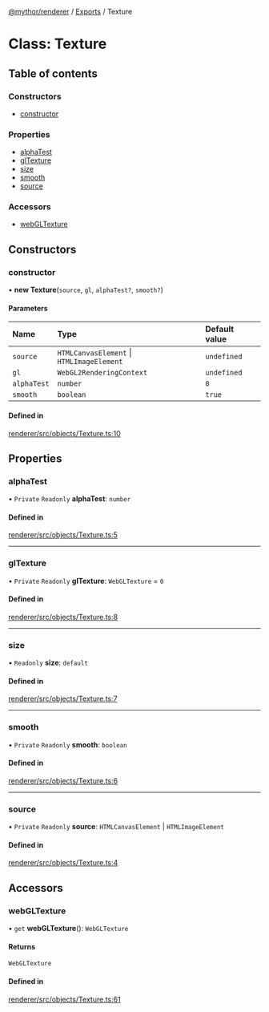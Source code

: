 [@mythor/renderer](../README.md) / [Exports](../modules.md) / Texture

# Class: Texture

## Table of contents

### Constructors

- [constructor](Texture.md#constructor)

### Properties

- [alphaTest](Texture.md#alphatest)
- [glTexture](Texture.md#gltexture)
- [size](Texture.md#size)
- [smooth](Texture.md#smooth)
- [source](Texture.md#source)

### Accessors

- [webGLTexture](Texture.md#webgltexture)

## Constructors

### constructor

• **new Texture**(`source`, `gl`, `alphaTest?`, `smooth?`)

#### Parameters

| Name | Type | Default value |
| :------ | :------ | :------ |
| `source` | `HTMLCanvasElement` \| `HTMLImageElement` | `undefined` |
| `gl` | `WebGL2RenderingContext` | `undefined` |
| `alphaTest` | `number` | `0` |
| `smooth` | `boolean` | `true` |

#### Defined in

[renderer/src/objects/Texture.ts:10](https://github.com/desaintvincent/mythor/blob/4a55505/packages/renderer/src/objects/Texture.ts#L10)

## Properties

### alphaTest

• `Private` `Readonly` **alphaTest**: `number`

#### Defined in

[renderer/src/objects/Texture.ts:5](https://github.com/desaintvincent/mythor/blob/4a55505/packages/renderer/src/objects/Texture.ts#L5)

___

### glTexture

• `Private` `Readonly` **glTexture**: `WebGLTexture` = `0`

#### Defined in

[renderer/src/objects/Texture.ts:8](https://github.com/desaintvincent/mythor/blob/4a55505/packages/renderer/src/objects/Texture.ts#L8)

___

### size

• `Readonly` **size**: `default`

#### Defined in

[renderer/src/objects/Texture.ts:7](https://github.com/desaintvincent/mythor/blob/4a55505/packages/renderer/src/objects/Texture.ts#L7)

___

### smooth

• `Private` `Readonly` **smooth**: `boolean`

#### Defined in

[renderer/src/objects/Texture.ts:6](https://github.com/desaintvincent/mythor/blob/4a55505/packages/renderer/src/objects/Texture.ts#L6)

___

### source

• `Private` `Readonly` **source**: `HTMLCanvasElement` \| `HTMLImageElement`

#### Defined in

[renderer/src/objects/Texture.ts:4](https://github.com/desaintvincent/mythor/blob/4a55505/packages/renderer/src/objects/Texture.ts#L4)

## Accessors

### webGLTexture

• `get` **webGLTexture**(): `WebGLTexture`

#### Returns

`WebGLTexture`

#### Defined in

[renderer/src/objects/Texture.ts:61](https://github.com/desaintvincent/mythor/blob/4a55505/packages/renderer/src/objects/Texture.ts#L61)
